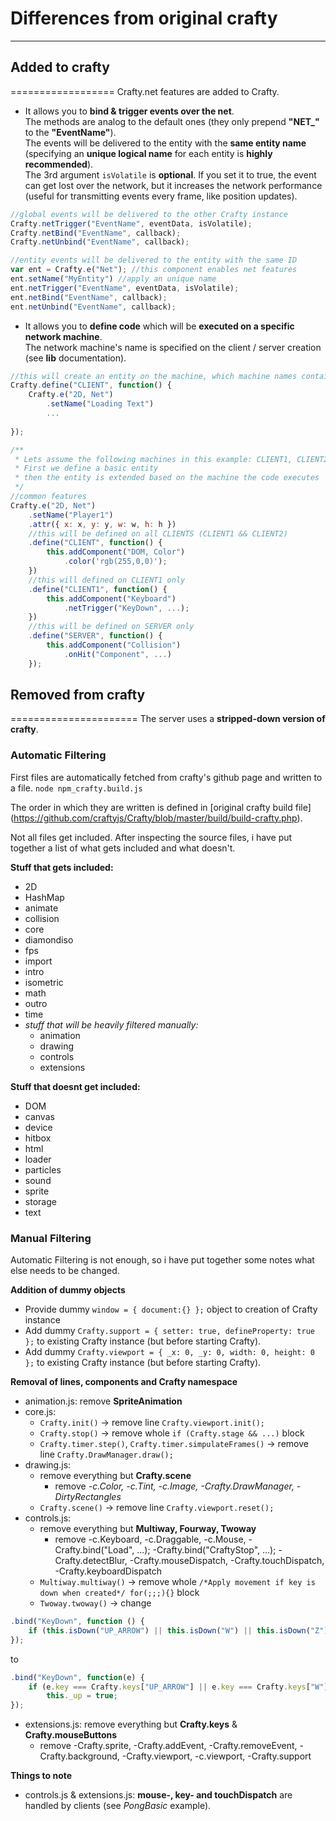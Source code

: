 # Differences from original crafty
----------------------------------
## Added to crafty
==================
Crafty.net features are added to Crafty. 
* It allows you to __bind & trigger events over the net__.  
The methods are analog to the default ones (they only prepend **"NET_"** to the **"EventName"**).  
The events will be delivered to the entity with the __same entity name__ (specifying an __unique logical name__ for 
each entity is __highly recommended__).  
The 3rd argument `isVolatile` is __optional__. If you set it to true, the event can get lost over the network,
but it increases the network performance (useful for transmitting events every frame, like position updates).

```javascript
//global events will be delivered to the other Crafty instance
Crafty.netTrigger("EventName", eventData, isVolatile);
Crafty.netBind("EventName", callback);
Crafty.netUnbind("EventName", callback);

//entity events will be delivered to the entity with the same ID
var ent = Crafty.e("Net"); //this component enables net features
ent.setName("MyEntity") //apply an unique name
ent.netTrigger("EventName", eventData, isVolatile);
ent.netBind("EventName", callback);
ent.netUnbind("EventName", callback);
```
* It allows you to __define code__ which will be __executed on a specific network machine__.  
The network machine's name is specified on the client / server creation (see __lib__ documentation). 

```javascript
//this will create an entity on the machine, which machine names contain "CLIENT"
Crafty.define("CLIENT", function() {
	Crafty.e("2D, Net")
		.setName("Loading Text")
		...
		
});

/**
 * Lets assume the following machines in this example: CLIENT1, CLIENT2, SERVER
 * First we define a basic entity
 * then the entity is extended based on the machine the code executes
 */
//common features
Crafty.e("2D, Net")
	.setName("Player1")
	.attr({ x: x, y: y, w: w, h: h })
	//this will be defined on all CLIENTS (CLIENT1 && CLIENT2)
	.define("CLIENT", function() {
		this.addComponent("DOM, Color")
		    .color('rgb(255,0,0)');
	})
	//this will defined on CLIENT1 only
	.define("CLIENT1", function() {
		this.addComponent("Keyboard")
		    .netTrigger("KeyDown", ...);
	})
	//this will be defined on SERVER only
	.define("SERVER", function() {
		this.addComponent("Collision")
		    .onHit("Component", ...)
	});
```

## Removed from crafty
======================
The server uses a __stripped-down version of crafty__.

### Automatic Filtering
First files are automatically fetched from crafty's github page and written to a file. `node npm_crafty.build.js`

The order in which they are written is defined in [original crafty build file]
(https://github.com/craftyjs/Crafty/blob/master/build/build-crafty.php).

Not all files get included. After inspecting the source files, i have put together a list of what
gets included and what doesn't.

**Stuff that gets included:**
* 2D
* HashMap
* animate
* collision
* core
* diamondiso
* fps
* import
* intro
* isometric
* math
* outro
* time
* _stuff that will be heavily filtered manually:_
  * animation
  * drawing
  * controls
  * extensions

**Stuff that doesnt get included:**
* DOM
* canvas
* device
* hitbox
* html
* loader
* particles
* sound
* sprite
* storage
* text

### Manual Filtering
Automatic Filtering is not enough, so i have put together some notes what else needs to be changed.

**Addition of dummy objects**
* Provide dummy `window = { document:{} };` object to creation of Crafty instance
* Add dummy `Crafty.support = { setter: true, defineProperty: true };` to existing Crafty instance
(but before starting Crafty).
* Add dummy `Crafty.viewport = { _x: 0, _y: 0, width: 0, height: 0 };` to existing Crafty instance
(but before starting Crafty).

**Removal of lines, components and Crafty namespace**
* animation.js: remove __SpriteAnimation__
* core.js: 
  * `Crafty.init()` -> remove line `Crafty.viewport.init();`
  * `Crafty.stop()` -> remove whole `if (Crafty.stage && ...)` block 
  * `Crafty.timer.step()`, `Crafty.timer.simpulateFrames()` -> remove line `Crafty.DrawManager.draw();`
* drawing.js: 
  * remove everything but __Crafty.scene__
    * remove _-c.Color, -c.Tint, -c.Image, -Crafty.DrawManager, -DirtyRectangles_
  * `Crafty.scene()` -> remove line `Crafty.viewport.reset();`
* controls.js:
  * remove everything but __Multiway, Fourway, Twoway__
    * remove -c.Keyboard, -c.Draggable, -c.Mouse, -Crafty.bind("Load", ...); -Crafty.bind("CraftyStop", ...);
-Crafty.detectBlur, -Crafty.mouseDispatch, -Crafty.touchDispatch, -Crafty.keyboardDispatch
  * `Multiway.multiway()` -> remove whole `/*Apply movement if key is down when created*/ for(;;;){}` block
  * `Twoway.twoway()` -> change 

```javascript
.bind("KeyDown", function () {
	if (this.isDown("UP_ARROW") || this.isDown("W") || this.isDown("Z")) this._up = true;
});
```
to
```javascript
.bind("KeyDown", function(e) {
	if (e.key === Crafty.keys["UP_ARROW"] || e.key === Crafty.keys["W"] || e.key === Crafty.keys["Z"])
		this._up = true;
});
```
* extensions.js: remove everything but __Crafty.keys__ & __Crafty.mouseButtons__
  * remove -Crafty.sprite, -Crafty.addEvent, -Crafty.removeEvent, -Crafty.background, -Crafty.viewport, 
-c.viewport, -Crafty.support

**Things to note**
  * controls.js & extensions.js: __mouse-, key- and touchDispatch__ are handled by clients (see _PongBasic_ example).
